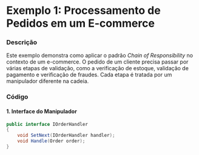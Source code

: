 # Exemplo 1: Processamento de Pedidos em um E-commerce

### Descrição
Este exemplo demonstra como aplicar o padrão *Chain of Responsibility* no contexto de um e-commerce. O pedido de um cliente precisa passar por várias etapas de validação, como a verificação de estoque, validação de pagamento e verificação de fraudes. Cada etapa é tratada por um manipulador diferente na cadeia.

### Código

#### 1. Interface do Manipulador

```csharp
public interface IOrderHandler
{
    void SetNext(IOrderHandler handler);
    void Handle(Order order);
}
